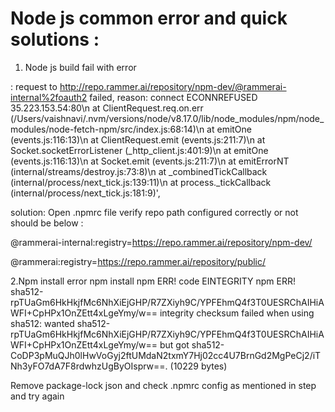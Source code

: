 
# Node js common error and quick solutions :

1. Node js build fail with error 


: request to http://repo.rammer.ai/repository/npm-dev/@rammerai-internal%2foauth2 failed, reason: connect ECONNREFUSED 35.223.153.54:80\n    at ClientRequest.req.on.err (/Users/vaishnavi/.nvm/versions/node/v8.17.0/lib/node_modules/npm/node_modules/node-fetch-npm/src/index.js:68:14)\n    at emitOne (events.js:116:13)\n    at ClientRequest.emit (events.js:211:7)\n    at Socket.socketErrorListener (_http_client.js:401:9)\n    at emitOne (events.js:116:13)\n    at Socket.emit (events.js:211:7)\n    at emitErrorNT (internal/streams/destroy.js:73:8)\n    at _combinedTickCallback (internal/process/next_tick.js:139:11)\n    at process._tickCallback (internal/process/next_tick.js:181:9)',


solution:
Open  .npmrc file verify repo path configured correctly or not should be below :

@rammerai-internal:registry=https://repo.rammer.ai/repository/npm-dev/

@rammerai:registry=https://repo.rammer.ai/repository/public/



2.Npm install error 
 npm install
npm ERR! code EINTEGRITY
npm ERR! sha512-rpTUaGm6HkHkjfMc6NhXiEjGHP/R7ZXiyh9C/YPFEhmQ4f3T0UESRChAIHiAWFI+CpHPx1OnZEtt4xLgeYmy/w== integrity checksum failed when using sha512: wanted sha512-rpTUaGm6HkHkjfMc6NhXiEjGHP/R7ZXiyh9C/YPFEhmQ4f3T0UESRChAIHiAWFI+CpHPx1OnZEtt4xLgeYmy/w== but got sha512-CoDP3pMuQJh0lHwVoGyj2ftUMdaN2txmY7Hj02cc4U7BrnGd2MgPeCj2/iTNh3yFO7dA7F8rdwhzUgByOIsprw==. (10229 bytes)

Remove package-lock json and check .npmrc config as mentioned in step and try again







